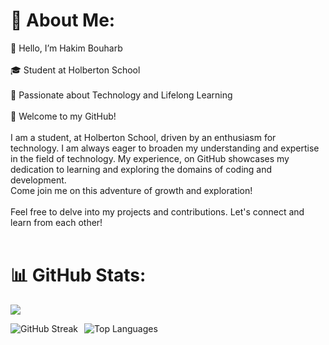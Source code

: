 # 💫 About Me:
👋 Hello, I’m Hakim Bouharb
<br><br>🎓 Student at Holberton School
<br><br>🚀 Passionate about Technology and Lifelong Learning
<br><br>🌟 Welcome to my GitHub!
<br><br>I am a student, at Holberton School, driven by an enthusiasm for technology. I am always eager to broaden my understanding and expertise in the field of technology. My experience, on GitHub showcases my dedication to learning and exploring the domains of coding and development. 
<br>Come join me on this adventure of growth and exploration!<br><br>Feel free to delve into my projects and contributions. Let's connect and learn from each other!<br><br>

# 📊 GitHub Stats:
[![](https://visitcount.itsvg.in/api?id=hakimbouharb&icon=0&color=5)](https://visitcount.itsvg.in)
<div style="display: flex; justify-content: space-between; align-items: center;">
    <div style="display: flex;">
        <img src="https://github-readme-streak-stats.herokuapp.com/?user=hakimbouharb&theme=radical&hide_border=false" alt="GitHub Streak" style="margin-right: 10px;" />
        <img src="https://github-readme-stats.vercel.app/api/top-langs/?username=hakimbouharb&theme=radical&hide_border=false&include_all_commits=false&count_private=false&layout=compact" alt="Top Languages" />
    </div>
</div>
